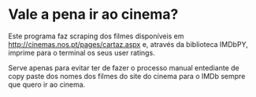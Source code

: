 # Vale a pena ir ao cinema?

Este programa faz scraping dos filmes disponíveis em http://cinemas.nos.pt/pages/cartaz.aspx e, através da biblioteca IMDbPY, imprime para o terminal os seus user ratings.

Serve apenas para evitar ter de fazer o processo manual entediante de copy paste dos nomes dos filmes do site do cinema para o IMDb sempre que quero ir ao cinema.
